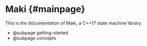 # Maki {#mainpage}

This is the documentation of Maki, a C++17 state machine library.

* @subpage getting-started
* @subpage concepts
